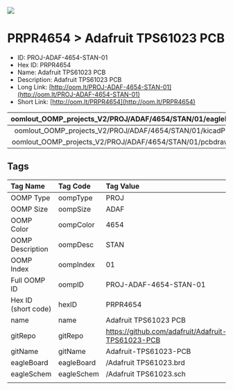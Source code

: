 


  
![][im]
# PRPR4654 > Adafruit TPS61023 PCB

- ID: PROJ-ADAF-4654-STAN-01
- Hex ID: PRPR4654
- Name: Adafruit TPS61023 PCB
- Description: Adafruit TPS61023 PCB
- Long Link: [http://oom.lt/PROJ-ADAF-4654-STAN-01](http://oom.lt/PROJ-ADAF-4654-STAN-01)
- Short Link: [http://oom.lt/PRPR4654](http://oom.lt/PRPR4654)
  

|oomlout_OOMP_projects_V2/PROJ/ADAF/4654/STAN/01/eagleImage.png|oomlout_OOMP_projects_V2/PROJ/ADAF/4654/STAN/01/eagleSchemImage.png|oomlout_OOMP_projects_V2/PROJ/ADAF/4654/STAN/01/kicadPcb3dFront.png|oomlout_OOMP_projects_V2/PROJ/ADAF/4654/STAN/01/kicadPcb3dBack.png|
| :---: | :---: | :---: | :---: |
|oomlout_OOMP_projects_V2/PROJ/ADAF/4654/STAN/01/kicadPcb3d.png|oomlout_OOMP_projects_V2/PROJ/ADAF/4654/STAN/01/bomBack.png|oomlout_OOMP_projects_V2/PROJ/ADAF/4654/STAN/01/bomFront.png|oomlout_OOMP_projects_V2/PROJ/ADAF/4654/STAN/01/pcbdraw.svg|
|oomlout_OOMP_projects_V2/PROJ/ADAF/4654/STAN/01/pcbdrawBack.svg||||

## Tags
  

|Tag Name|Tag Code|Tag Value|
| :--- | :--- | :--- |
|OOMP Type|oompType|PROJ|
|OOMP Size|oompSize|ADAF|
|OOMP Color|oompColor|4654|
|OOMP Description|oompDesc|STAN|
|OOMP Index|oompIndex|01|
|Full OOMP ID|oompID|PROJ-ADAF-4654-STAN-01|
|Hex ID (short code)|hexID|PRPR4654|
|name|name|Adafruit TPS61023 PCB|
|gitRepo|gitRepo|https://github.com/adafruit/Adafruit-TPS61023-PCB|
|gitName|gitName|Adafruit-TPS61023-PCB|
|eagleBoard|eagleBoard|/Adafruit TPS61023.brd|
|eagleSchem|eagleSchem|/Adafruit TPS61023.sch|
||||



[im]: PROJ/ADAF/4654/STAN/01/kicadPcb3d_450.png
